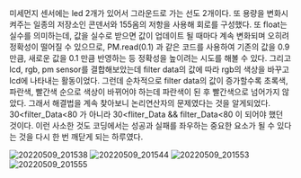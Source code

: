 미세먼지 센서에는 led 2개가 있어서 그라운드로 가는 선도 2개이다.
 또 용량을 변화시켜주는 일종의 저장소인 콘덴서와 155옴의 저항을 사용해 회로를 구성했다.
또 float는 실수를 의미하는데, 값을 실수로 받으면 값이 업데이트 될 때마다 계속 변화되며 오히려 정확성이 떨어질 수 있으므로, PM.read(0.1) 과 같은 코드를 사용하여 기존의 값을 0.9만큼, 새로운 값을 0.1 만큼 반영하는 등 정확성을 높이려는 시도를 해볼 수 있다.
그리고 lcd, rgb, pm sensor를 결합해보았는데 filter data의 값에 따라 rgb의 색상을 바꾸고 lcd에 나타내는 활동이었다.
 그런데 순차적으로 filter data의 값이 증가할수록 초록색, 파란색, 빨간색 순으로 색상이 바뀌어야 하는데 파란색이 된 후 빨간색으로 넘어가지 않았다. 
그래서 해결법을 계속 찾아보니 논리연산자의 문제였다는 것을 알게되었다.
30<filter_Data<80 가 아니라 30<fliter_Data && filter_Data<80 이 되어야 했던 것이다. 
이런 사소한 것도 코딩에서는 성공과 실패를 좌우하는 중요한 요소가 될 수 있다는 것을 다시 한 번 깨닫게 되는 하루였다.

![20220509_201538](https://user-images.githubusercontent.com/76214070/167422766-236794db-5a34-4fb9-9a63-a9e1dcb5585d.jpg)
![20220509_201544](https://user-images.githubusercontent.com/76214070/167422828-2934d5bc-a333-429f-bd66-46a61df6430e.jpg)
![20220509_201553](https://user-images.githubusercontent.com/76214070/167422879-6feab215-f1b9-49a4-8f59-8f51c4207304.jpg)
![20220509_201555](https://user-images.githubusercontent.com/76214070/167422908-d22e77c2-805d-4a4a-a4b0-e6c278881d01.jpg)
